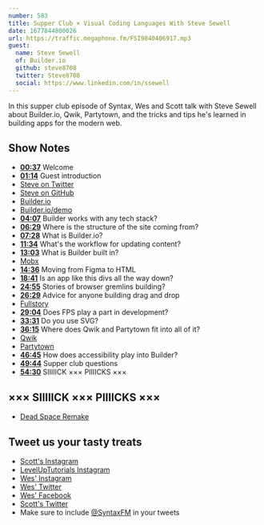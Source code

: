 ```yaml
---
number: 583
title: Supper Club × Visual Coding Languages With Steve Sewell
date: 1677844800026
url: https://traffic.megaphone.fm/FSI9840406917.mp3
guest:
  name: Steve Sewell
  of: Builder.io
  github: steve8708
  twitter: Steve8708
  social: https://www.linkedin.com/in/ssewell
---
```


In this supper club episode of Syntax, Wes and Scott talk with Steve Sewell about Builder.io, Qwik, Partytown, and the tricks and tips he's learned in building apps for the modern web.

## Show Notes

- **[00:37](#t=00:37)** Welcome
- **[01:14](#t=01:14)** Guest introduction
- [Steve on Twitter](https://twitter.com/Steve8708)
- [Steve on GitHub](https://github.com/steve8708)
- [Builder.io](https://www.builder.io/)
- [Builder.io/demo](https://builder.io/demo)
- **[04:07](#t=04:07)** Builder works with any tech stack?
- **[06:29](#t=06:29)** Where is the structure of the site coming from?
- **[07:28](#t=07:28)** What is Builder.io?
- **[11:34](#t=11:34)** What's the workflow for updating content?
- **[13:03](#t=13:03)** What is Builder built in?
- [Mobx](https://mobx.js.org/README.html)
- **[14:36](#t=14:36)** Moving from Figma to HTML
- **[18:41](#t=18:41)** Is an app like this divs all the way down?
- **[24:55](#t=24:55)** Stories of browser gremlins building?
- **[26:29](#t=26:29)** Advice for anyone building drag and drop
- [Fullstory](https://www.fullstory.com)
- **[29:04](#t=29:04)** Does FPS play a part in development?
- **[33:31](#t=33:31)** Do you use SVG?
- **[36:15](#t=36:15)** Where does Qwik and Partytown fit into all of it?
- [Qwik](https://qwik.builder.io)
- [Partytown](https://partytown.builder.io)
- **[46:45](#t=46:45)** How does accessibility play into Builder?
- **[49:44](#t=49:44)** Supper club questions
- **[54:30](#t=54:30)** SIIIIICK ××× PIIIICKS ×××

## ××× SIIIIICK ××× PIIIICKS ×××

- [Dead Space Remake](<https://en.wikipedia.org/wiki/Dead_Space_(2023_video_game)>)

## Tweet us your tasty treats

- [Scott's Instagram](https://www.instagram.com/stolinski/)
- [LevelUpTutorials Instagram](https://www.instagram.com/LevelUpTutorials/)
- [Wes' Instagram](https://www.instagram.com/wesbos/)
- [Wes' Twitter](https://twitter.com/wesbos)
- [Wes' Facebook](https://www.facebook.com/wesbos.developer)
- [Scott's Twitter](https://twitter.com/stolinski)
- Make sure to include [@SyntaxFM](https://twitter.com/SyntaxFM) in your tweets
